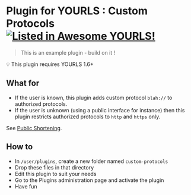 # Plugin for YOURLS : Custom Protocols [![Listed in Awesome YOURLS!](https://img.shields.io/badge/Awesome-YOURLS-C5A3BE)](https://github.com/YOURLS/awesome-yourls/)

> This is an example plugin - build on it !

:bulb: This plugin requires YOURLS 1.6+

## What for

* If the user is known, this plugin adds custom protocol `blah://` to authorized protocols.
* If the user is unknown (using a public interface for instance) then this plugin restricts
authorized protocols to `http` and `https` only.

See [Public Shortening](https://docs.yourls.org/guide/advanced/public-shortening.html).

## How to

* In `/user/plugins`, create a new folder named `custom-protocols`
* Drop these files in that directory
* Edit this plugin to suit your needs
* Go to the Plugins administration page and activate the plugin 
* Have fun

